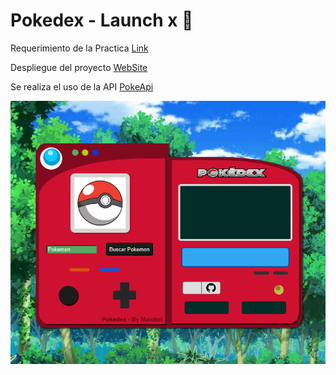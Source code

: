 # Pokedex - Launch x 🚀

Requerimiento de la Practica [Link](https://github.com/Launch-X-Latam/MisionFrontEnd/blob/main/04%20-%20JS/practica/README.md)

Despliegue del proyecto [WebSite](https://maickol304.github.io/Pokedex/index.html)

Se realiza el uso de la API [PokeApi](https://pokeapi.co/)

![Imagen del pokedex](assets/pokedex-finish.png)
